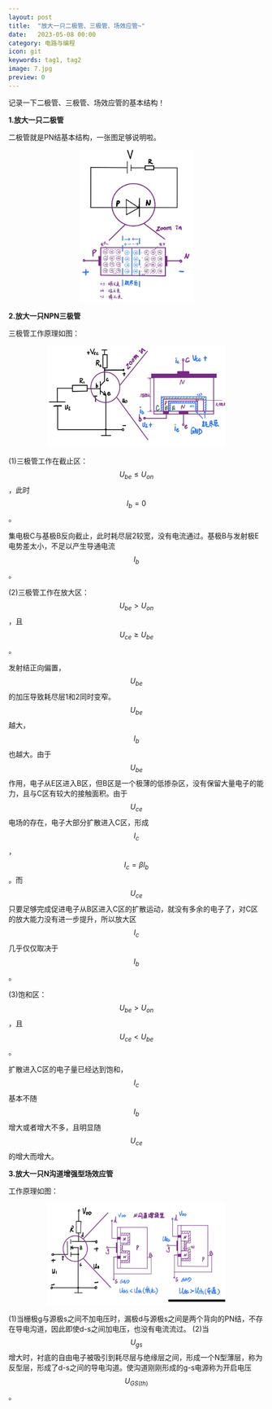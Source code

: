 ```yaml
---
layout: post
title:  "放大一只二极管、三极管、场效应管~"
date:   2023-05-08 00:00
category: 电路与编程
icon: git
keywords: tag1, tag2
image: 7.jpg
preview: 0
---
```


记录一下二极管、三极管、场效应管的基本结构！

**1.放大一只二极管**

二极管就是PN结基本结构，一张图足够说明啦。

<div align = center>
<img src="/post-img/blog7/b7_1.jpg" width = "225" height = "300">
</div>

**2.放大一只NPN三极管**

三极管工作原理如图：

<div align = center>
<img src="/post-img/blog7/b7_2.jpg" width = "350" height = "200">
</div>

(1)三极管工作在截止区：$$U_{be} \le U_{on}$$，此时$$I_{b} = 0$$。

集电极C与基极B反向截止，此时耗尽层2较宽，没有电流通过。基极B与发射极E电势差太小，不足以产生导通电流$$I_b$$。

(2)三极管工作在放大区：$$U_{be} >  U_{on}$$，且$$U_{ce} \ge U_{be}$$。

发射结正向偏置，$$U_{be}$$的加压导致耗尽层1和2同时变窄。$$U_{be}$$越大，$$I_b$$也越大。由于$$U_{be}$$作用，电子从E区进入B区，但B区是一个极薄的低掺杂区，没有保留大量电子的能力，且与C区有较大的接触面积。由于$$U_{ce}$$电场的存在，电子大部分扩散进入C区，形成$$I_{c}$$，$$I_c = \beta I_b$$。而$$U_{ce}$$只要足够完成促进电子从B区进入C区的扩散运动，就没有多余的电子了，对C区的放大能力没有进一步提升，所以放大区$$I_c$$几乎仅仅取决于$$I_b$$。

(3)饱和区：$$U_{be} >  U_{on}$$，且$$U_{ce} < U_{be}$$。

扩散进入C区的电子量已经达到饱和，$$I_c$$基本不随$$I_b$$增大或者增大不多，且明显随$$U_{ce}$$的增大而增大。

**3.放大一只N沟道增强型场效应管**

工作原理如图：

<div align = center>
<img src="/post-img/blog7/b7_3.jpg" width = "350" height = "200">
</div>

(1)当栅极g与源极s之间不加电压时，漏极d与源极s之间是两个背向的PN结，不存在导电沟道，因此即使d-s之间加电压，也没有电流流过。
(2)当$$U_{gs}$$增大时，衬底的自由电子被吸引到耗尽层与绝缘层之间，形成一个N型薄层，称为反型层，形成了d-s之间的导电沟道。使沟道刚刚形成的g-s电源称为开启电压$$U_{GS(th)}$$。
